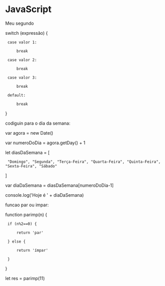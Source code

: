 # JavaScript
 Meu segundo


 switch (expressão) {

     case valor 1:

         break

     case valor 2:

         break

     case valor 3:

         break

     default:

         break
         
 }

 codiguin para o dia da semana:

 var agora = new Date()

 var numeroDoDia = agora.getDay() + 1

 let diasDaSemana = [

     "Domingo", "Segunda", "Terça-Feira", "Quarta-Feira", "Quinta-Feira", "Sexta-Feira", "Sábado"

 ]

 var diaDaSemana = diasDaSemana[numeroDoDia-1]

 console.log('Hoje é ' + diaDaSemana)

 funcao par ou impar:

 function parimp(n) {

     if (n%2==0) {

         return 'par'

     } else {

         return 'ímpar'

     }

 }

 let res = parimp(11)
